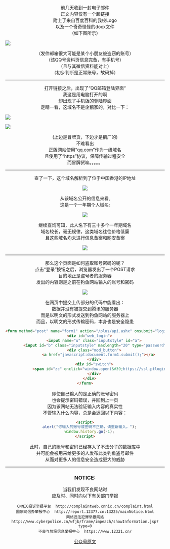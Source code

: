 <center>前几天收到一封电子邮件</center>
<center>正文内容仅有一个超链接</center>
<center>附上了来自百度百科的我校Logo</center>
<center>以及一个奇奇怪怪的docx文件</center>
<center>（如下图所示）</center>

![](https://cdn.jsdelivr.net/gh/PictureLibrary/webp/116a3e9cfb9915481b69264cb6df995c96ba361316f79cbc422192c0dae47d1d99599ed372a3895b98f90c31277f0963de23a6cde290e67f457e81466f93154d.webp)

<center>（发件邮箱很大可能是某个小朋友被盗窃的账号）</center>
<center>（该QQ号资料页信息完备，有手机号）</center>
<center>（且与其微信资料能对上）</center>
<center>（初步判断是正常账号，故码掉）</center>

---
<center>打开链接之后，出现了“QQ邮箱登陆界面“</center>
<center>我这是用电脑打开的啊</center>
<center>却出现了手机版的登陆界面</center>

<center>定睛一看，这域名不是企鹅家的，对比一下：</center>

![](https://cdn.jsdelivr.net/gh/PictureLibrary/webp/50a6c5f2a4744c214a4ccdce733d963fbb7fbc88d8202c14bd2924d514185e92a1dabbb1668fef48ecee8269e144e2a586b855282f4a4b0f6d95e6ba7cc66b44.webp)

![](https://cdn.jsdelivr.net/gh/PictureLibrary/webp/7deb6e264b51ebc2c001fbfb3a86f05b5c7399b76d41ce7ea4bb7d8b90df6f2957de7790b2ae9405a8ee5ceedc10ed2a54819f95d10184334a866a01be43f007.webp)

<center>(上边是冒牌货，下边才是鹅厂的)</center>
<center>不难看出
<center>正版网站使用“qq.com”作为一级域名</center>
<center>且使用了“https”协议，保障传输过程安全</center>
<center>而冒牌货嘛。。。。。</center>

---

<center>查了一下，这个域名解析到了位于中国香港的IP地址</center>

![](https://cdn.jsdelivr.net/gh/PictureLibrary/webp/17ca99f057e845d219f9d34a19058a23f863a79d2406f67a5b6d44c95a9eac5e814c2c99f7571d98920313a6bc613903ee2bce3dd56252bb3b0191d57039d530.webp)

<center>从该域名公开的信息来看,</center>
<center>这是一个一年期个人域名:</center>

![](https://cdn.jsdelivr.net/gh/PictureLibrary/webp/fa6a0b4060af4090fd2a6528cabd9beefd42db17d69ee25dfb9b781ce8f5a354f9ea54d4a3033cf06ae846f87e8efeeff444bd90fb05e18c9b6b5e3264e4c7e7.webp)

<center>继续查询可知，此人名下有三十多个一年期域名</center>
<center>域名较长，毫无规律，这类域名往往价格低廉</center>
<center>且这些域名均未进行信息备案和网安备案</center>

![](https://cdn.jsdelivr.net/gh/PictureLibrary/webp/9e9733c6a2e7fc80fa791f81857d05da6047c8ea0e6e2a200829359c94efb01917eafbd8ec7454693ca67b5b289ae29991eb5eed9e3e2f82ae0c4d676f764310.webp)

---

<center>那么这个页面是如何盗取账号密码的呢？</center>
<center>点击“登录”按钮之后，浏览器发出了一个POST请求</center>
<center>目的地正是盗号者的服务器</center>
<center>发出的内容则是之前在钓鱼网站输入的账号和密码</center>

![](https://cdn.jsdelivr.net/gh/PictureLibrary/webp/0d9d961a5c869c027d246aee3de39e2aa9fbc69b2333fa341ea8791ff53b658e64b4cd597dd4640a4c9bdca75ffcafd0ad992a5bc6a4f6ec805af344704955ca.webp)

<center>在网页中提交上传部分的代码中能看出：</center>
<center>数据并没有被提交到腾讯的服务器</center>
<center>而是以明文的形式发送到钓鱼网站的服务器上</center>
<center>而且，以明文的形式传输密码，本身也是安全隐患</center>

``` HTML
<form method="post" name="form1" action="/plus/api.ashx" onsubmit="login();">
    <div id="web_login">
        <input name="u" class="inputstyle" id="a">
        <input id="b" class="inputstyle" maxlength="20" type="password" name="p">
        <div class="mod_button">
            <a href="javascript:document.form1.submit();"></a>
        </div>
        <div id="switch">
            <span id="zc" onclick="window.open(&#39;https://ssl.ptlogin2.qq.com/j_newreg_url&#39;)"></span>
        </div>
    </div>
</form>
```

<center>即使自己输入的是正确的账号密码</center>
<center>也会提示密码错误，并回到上一页</center>
<center>因为该网站无法验证输入内容的真实性</center>
<center>不管输入什么内容，总是会返回以下内容：</center>

``` HTML
<script>
    alert("你输入的账号或密码不正确，请重新输入。");
    window.history.go(-1);
</script>
```

<center>此时，自己的账号和密码已经存入了不法分子的数据库中</center>
<center>并可能会被用来给更多的人发布此类钓鱼盗号邮件</center>
<center>从而对更多人的信息安全造成更大的威胁</center>

---

<center><h3>NOTICE:</h3></center>
<center>当我们发现不良网站时</center>
<center>应及时、同时向以下有关部门举报</center>

``` 
CNNIC投诉举报平台  http://complaintweb.cnnic.cn/complaint.html
国家网信办举报中心  http://report.12377.cn:13225/mainNotice.html
网络违法犯罪举报网站  http://www.cyberpolice.cn/wfjb/frame/impeach/showInformation.jsp?type=0
不良与垃圾信息举报中心  https://www.12321.cn/
```

[公众号原文](https://mp.weixin.qq.com/s?__biz=MzU0NjQzNDAwNA==&mid=2247483789&idx=1&sn=c7f45547f9eee46378cec197564163ee&chksm=fb5cff36cc2b7620522f28763ced854fa7c3b1cbe1694dcd76567ff5a8db36fb21b350322603#rd)

